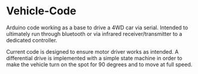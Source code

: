 # Vehicle-Code
Arduino code working as a base to drive a 4WD car via serial. Intended to ultimately run through bluetooth or via infrared receiver/transmitter to a dedicated controller.

Current code is designed to ensure motor driver works as intended. A differential drive is implemented with a simple state machine in order to make the vehicle turn on the spot for 90 degrees and to move at full speed. 
